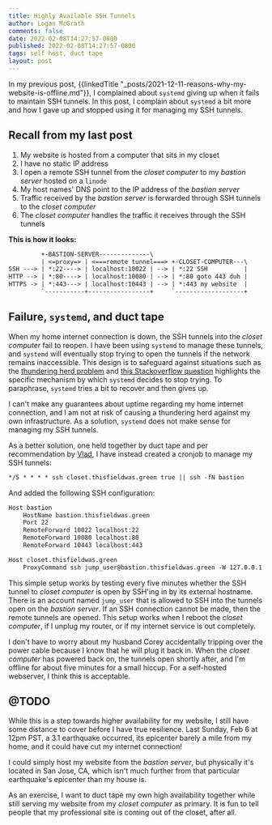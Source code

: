 ```yaml
---
title: Highly Available SSH Tunnels
author: Logan McGrath
comments: false
date: 2022-02-08T14:27:57-0800
published: 2022-02-08T14:27:57-0800
tags: self host, duct tape
layout: post
---
```


In my previous post, {{linkedTitle "_posts/2021-12-11-reasons-why-my-website-is-offline.md"}}, I complained about `systemd` giving up when it fails to maintain SSH tunnels. In this post, I complain about `systemd` a bit more and how I gave up and stopped using it for managing my SSH tunnels.

<!--more-->

## Recall from my last post

1. My website is hosted from a computer that sits in my closet
2. I have no static IP address
3. I open a remote SSH tunnel from the _closet computer_ to my _bastion server_ hosted on a `linode`
4. My host names' DNS point to the IP address of the _bastion server_
5. Traffic received by the _bastion server_ is forwarded through SSH tunnels to the _closet computer_
6. The _closet computer_ handles the traffic it receives through the SSH tunnels

**This is how it looks:**

```{.txt .nowrap}
         +-BASTION-SERVER--------------\
         | <=proxy=> | <===remote tunnel===> +-CLOSET-COMPUTER---\
SSH ---> | *:22----> | localhost:10022 | --> | *:22 SSH          |
HTTP --> | *:80----> | localhost:10080 | --> | *:80 goto 443 duh |
HTTPS -> | *:443---> | localhost:10443 | --> | *:443 my website  |
         `-----------+-----------------+     `-------------------+
```

## Failure, `systemd`, and duct tape

When my home internet connection is down, the SSH tunnels into the _closet computer_ fail to reopen. I have been using `systemd` to manage these tunnels, and `systemd` will eventually stop trying to open the tunnels if the network remains inaccessible. This design is to safeguard against situations such as the [thundering herd problem](https://en.wikipedia.org/wiki/Thundering_herd_problem) and [this Stackoverflow question](https://unix.stackexchange.com/questions/289629/systemd-restart-always-is-not-honored) highlights the specific mechanism by which `systemd` decides to stop trying. To paraphrase, `systemd` tries a bit to recover and then gives up.

I can't make any guarantees about uptime regarding my home internet connection, and I am not at risk of causing a thundering herd against my own infrastructure. As a solution, `systemd` does not make sense for managing my SSH tunnels.

As a better solution, one held together by duct tape and per recommendation by [Vlad](https://internetwebsite.ofvlad.xyz), I have instead created a cronjob to manage my SSH tunnels:

```{.txt .nowrap}
*/5 * * * * ssh closet.thisfieldwas.green true || ssh -fN bastion
```

And added the following SSH configuration:

```{.txt .nowrap}
Host bastion
    HostName bastion.thisfieldwas.green
    Port 22
    RemoteForward 10022 localhost:22
    RemoteForward 10080 localhost:80
    RemoteForward 10443 localhost:443

Host closet.thisfieldwas.green
    ProxyCommand ssh jump_user@bastion.thisfieldwas.green -W 127.0.0.1:10022
```

This simple setup works by testing every five minutes whether the SSH tunnel to _closet computer_ is open by SSH'ing in by its external hostname. There is an account named `jump_user` that is allowed to SSH into the tunnels open on the _bastion server_. If an SSH connection cannot be made, then the remote tunnels are opened. This setup works when I reboot the _closet computer_, if I unplug my router, or if my internet service is out completely.

I don't have to worry about my husband Corey accidentally tripping over the power cable because I know that he will plug it back in. When the _closet computer_ has powered back on, the tunnels open shortly after, and I'm offline for about five minutes for a small hiccup. For a self-hosted webserver, I think this is acceptable.

## @TODO

While this is a step towards higher availability for my website, I still have some distance to cover before I have true resilience. Last Sunday, Feb 6 at 12pm PST, a 3.1 earthquake occurred, its epicenter barely a mile from my home, and it could have cut my internet connection!

I could simply host my website from the _bastion server_, but physically it's located in San Jose, CA, which isn't much further from that particular earthquake's epicenter than my house is.

As an exercise, I want to duct tape my own high availability together while still serving my website from my _closet computer_ as primary. It is fun to tell people that my professional site is coming out of the closet, after all.
